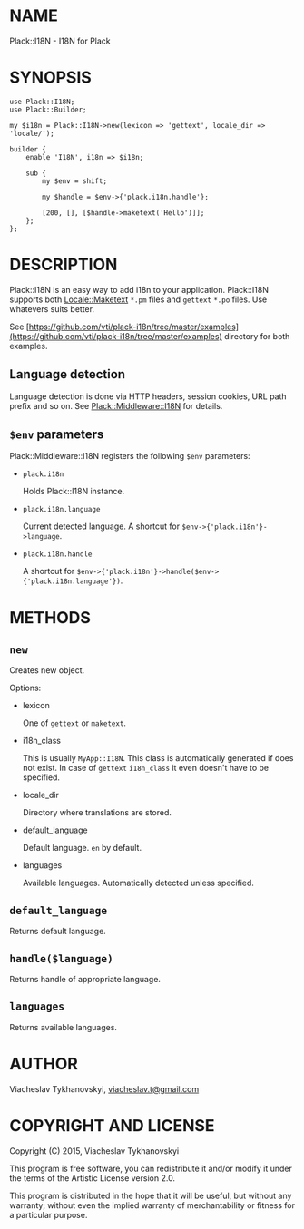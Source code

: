 # NAME

Plack::I18N - I18N for Plack

# SYNOPSIS

    use Plack::I18N;
    use Plack::Builder;

    my $i18n = Plack::I18N->new(lexicon => 'gettext', locale_dir => 'locale/');

    builder {
        enable 'I18N', i18n => $i18n;

        sub {
            my $env = shift;

            my $handle = $env->{'plack.i18n.handle'};

            [200, [], [$handle->maketext('Hello')]];
        };
    };

# DESCRIPTION

Plack::I18N is an easy way to add i18n to your application. Plack::I18N supports
both [Locale::Maketext](https://metacpan.org/pod/Locale::Maketext) `*.pm` files and `gettext` `*.po` files. Use
whatevers suits better.

See [https://github.com/vti/plack-i18n/tree/master/examples](https://github.com/vti/plack-i18n/tree/master/examples) directory for both
examples.

## Language detection

Language detection is done via HTTP headers, session cookies, URL path prefix
and so on. See [Plack::Middleware::I18N](https://metacpan.org/pod/Plack::Middleware::I18N) for details.

## `$env` parameters

Plack::Middleware::I18N registers the following `$env` parameters:

- `plack.i18n`

    Holds Plack::I18N instance.

- `plack.i18n.language`

    Current detected language. A shortcut for `$env->{'plack.i18n'}->language`.

- `plack.i18n.handle`

    A shortcut for `$env->{'plack.i18n'}->handle($env->{'plack.i18n.language'})`.

# METHODS

## `new`

Creates new object.

Options:

- lexicon

    One of `gettext` or `maketext`.

- i18n\_class

    This is usually `MyApp::I18N`. This class is automatically generated if
    does not exist. In case of `gettext` `i18n_class` it even doesn't
    have to be specified.

- locale\_dir

    Directory where translations are stored.

- default\_language

    Default language. `en` by default.

- languages

    Available languages. Automatically detected unless specified.

## `default_language`

Returns default language.

## `handle($language)`

Returns handle of appropriate language.

## `languages`

Returns available languages.

# AUTHOR

Viacheslav Tykhanovskyi, <viacheslav.t@gmail.com>

# COPYRIGHT AND LICENSE

Copyright (C) 2015, Viacheslav Tykhanovskyi

This program is free software, you can redistribute it and/or modify it under
the terms of the Artistic License version 2.0.

This program is distributed in the hope that it will be useful, but without any
warranty; without even the implied warranty of merchantability or fitness for
a particular purpose.
